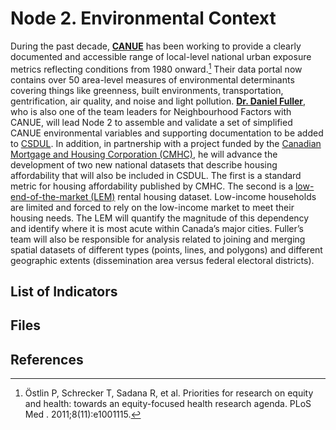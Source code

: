 # Node 2. Environmental Context
During the past decade, [**CANUE**](https://canuedata.ca/) has been working to provide a clearly documented and accessible range of local-level national urban exposure metrics reflecting conditions from 1980 onward.[^1] Their data portal now contains over 50 area-level measures of environmental determinants covering things like greenness, built environments, transportation, gentrification, air quality, and noise and light pollution. [**Dr. Daniel Fuller**](https://medicine.usask.ca/profiles/che/daniel-fuller.php), who is also one of the team leaders for Neighbourhood Factors with CANUE, will lead Node 2 to assemble and validate a set of simplified CANUE environmental variables and supporting documentation to be added to [CSDUL](https://github.com/csdul/pre_beta_csdul_introduction). In addition, in partnership with a project funded by the [Canadian Mortgage and Housing Corporation (CMHC)](https://www.cmhc-schl.gc.ca/about-us), he will advance the development of two new national datasets that describe housing affordability that will also be included in CSDUL. The first is a standard metric for housing affordability published by CMHC. The second is a [low-end-of-the-market (LEM)](https://lemr.ca/) rental housing dataset. Low-income households are limited and forced to rely on the low-income market to meet their housing needs. The LEM will quantify the magnitude of this dependency and identify where it is most acute within Canada’s major cities. Fuller’s team will also be responsible for analysis related to joining and merging spatial datasets of different types (points, lines, and polygons) and different geographic extents (dissemination area versus federal electoral districts).

## List of Indicators

## Files 

## References
[^1]: Östlin P, Schrecker T, Sadana R, et al. Priorities for research on equity and health: towards an equity-focused health research agenda. PLoS Med . 2011;8(11):e1001115. 
